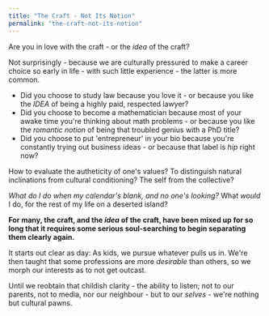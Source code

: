 ```yaml
---
title: "The Craft - Not Its Notion"
permalink: "the-craft-not-its-notion"
---
```


Are you in love with the craft - or the *idea* of the craft?

Not surprisingly - because we are culturally pressured to make a career choice so early in life - with such little experience - the latter is more common.

* Did you choose to study law because you love it - or because you like the *IDEA* of being a highly paid, respected lawyer?
* Did you choose to become a mathematician because most of your awake time you're thinking about math problems - or because you like the *romantic notion* of being that troubled genius with a PhD title?
* Did you choose to put 'entrepreneur' in your bio because you're constantly trying out business ideas - or because that label is *hip* right now?

How to evaluate the autheticity of one's values? To distinguish natural inclinations from cultural conditioning? The self from the collective?

*What do I do when my calendar's blank, and no one's looking?* What *would* I do, for the rest of my life on a deserted island?

**For many, the craft, and the *idea* of the craft, have been mixed up for so long that it requires some serious soul-searching to begin separating them clearly again.**

It starts out clear as day: As kids, we pursue whatever pulls us in. We're then taught that some professions are more *desirable* than others, so we morph our interests as to not get outcast.

Until we reobtain that childish clarity - the ability to listen; not to our parents, not to media, nor our neighbour - but to our *selves* - we're nothing but cultural pawns.
